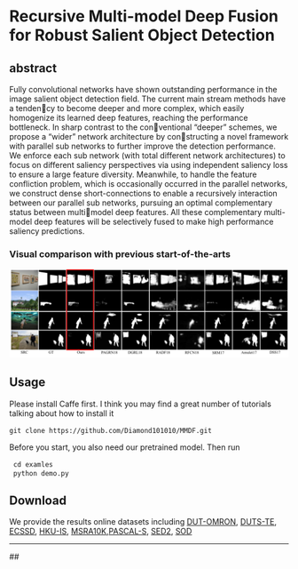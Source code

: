# Recursive Multi-model Deep Fusion for Robust Salient Object Detection

## abstract
Fully convolutional networks have shown outstanding performance in the image salient object detection field. The current main stream methods have a tendency to become deeper and more complex, which easily homogenize its learned deep features, reaching the performance bottleneck. In sharp contrast to the conventional “deeper” schemes, we propose a “wider” network architecture by constructing a novel framework with parallel sub networks to further improve the detection performance. We enforce each sub network (with total different network architectures) to focus on different saliency perspectives via using independent saliency loss to ensure a large feature diversity. Meanwhile, to handle the feature confliction problem, which is occasionally occurred in the parallel networks, we construct dense short-connections to enable a recursively interaction between our parallel sub networks, pursuing an optimal complementary status between multimodel deep features. All these complementary multi-model deep features will be selectively fused to make high performance saliency predictions.
### Visual comparison with previous start-of-the-arts

![fig1](./image/sal_map.png)

## Usage
Please install Caffe first. I think you may find a great number of tutorials talking about how to install it


	
	git clone https://github.com/Diamond101010/MMDF.git
	
Before you start, you also need our pretrained model.
 Then run
 
	 cd examles
	 python demo.py


## Download

We provide the results online datasets including  [DUT-OMRON](https://drive.google.com/open?id=1hq6w_LhvMblyYdLFFskLtR77wm4NDFFm), [DUTS-TE](https://drive.google.com/open?id=1LYsFtnCOGiCSL4nyyD9UWw1T0gBo-34F), [ECSSD](https://drive.google.com/open?id=1QHkds8ZMAB_YdJZ8WaOb-mFQnHDa55Un), [HKU-IS](https://drive.google.com/open?id=1ApPVWLRDJDsT0iM54jZyevkErqcVPJSy), [MSRA10K](https://drive.google.com/open?id=1-u1KEfbYWXrJ1Ku1bgW8dZ1i2FnwjGiX),[PASCAL-S](https://drive.google.com/open?id=1jMuhfouo3sFXcDYHZtt8S7iWanUv4ftE), [SED2](https://drive.google.com/open?id=1PwyQvGqaeMKrz91JomZ-0OGQUgOV2XAN), [SOD](https://drive.google.com/open?id=1dwwZ-bxrUAYI0Q7q2Q8SXKP0WFYn25cf)

<hr>
## 


